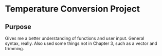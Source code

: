 # Temperature Conversion Project

## Purpose
Gives me a better understanding of functions and user input. General syntax, really. Also used some things not in Chapter 3, such as a vector and trimming.

